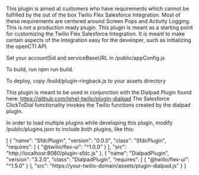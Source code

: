 This plugin is aimed at customers who have requirements which cannot be fulfilled by the out of the box Twilio Flex Salesforce Integration. Most of these requirements are centered around Screen Pops and Activity Logging. This is not a production ready plugin. This plugin is meant as a starting point for customizing the Twilio Flex Salesforce Integration. It is meant to make certain aspects of the Integration easy for the developer, such as initializing the openCTI API.

Set your accountSid and serviceBaseURL in /public/appConfig.js

To build, run npm run build.

To deploy, copy /build/plugin-ringback.js to your assets directory


This plugin is meant to be used in conjunction with the Dialpad Plugin found here: https://github.com/lehel-twilio/plugin-dialpad
The Salesforce ClickToDial functionality invokes the Twilio functions created by the dialpad plugin.

In order to load multiple plugins while developing this plugin, modify /public/plugins.json to include both plugins, like this:

[
  {
    "name": "SfdcPlugin",
    "version": "0.0.0",
    "class": "SfdcPlugin",
    "requires": [
      {
        "@twilio/flex-ui": "^1.0.0"
      }
    ],
    "src": "http://localhost:8080/plugin-sfdc.js"
  },
  {
    "name": "DialpadPlugin",
    "version": "3.2.0",
    "class": "DialpadPlugin",
    "requires": [
      {
        "@twilio/flex-ui": "^1.5.0"
      }
    ],
    "src": "https://your-twilio-domain/assets/plugin-dialpad.js"
  }
]
